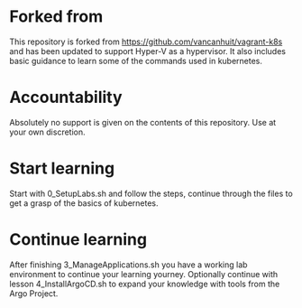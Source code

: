 # Forked from
This repository is forked from https://github.com/vancanhuit/vagrant-k8s and has been updated to support Hyper-V as a hypervisor.
It also includes basic guidance to learn some of the commands used in kubernetes.

# Accountability
Absolutely no support is given on the contents of this repository. Use at your own discretion.

# Start learning
Start with 0_SetupLabs.sh and follow the steps, continue through the files to get a grasp of the basics of kubernetes.

# Continue learning
After finishing 3_ManageApplications.sh you have a working lab environment to continue your learning yourney. Optionally continue with lesson 4_InstallArgoCD.sh to expand your knowledge with tools from the Argo Project.